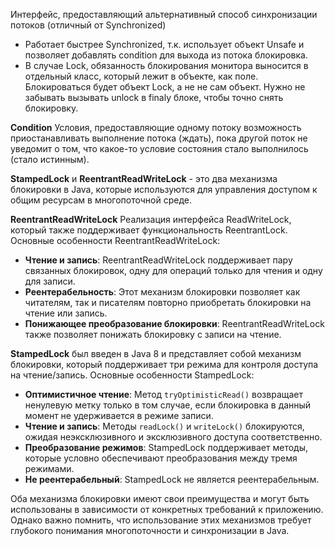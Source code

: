 Интерфейс, предоставляющий альтернативный способ синхронизации потоков (отличный от Synchronized)

- Работает быстрее Synchronized, т.к. использует объект Unsafe и позволяет добавлять condition для выхода из потока блокировка.
- В случае Lock, обязанность блокирования монитора выносится в отдельный класс, который лежит в объекте, как поле.
	Блокироваться будет объект Lock, а не не сам объект.
	Нужно не забывать вызывать unlock в finaly блоке, чтобы точно снять блокировку.

**Condition**
	Условия, предоставляющие одному потоку возможность приостанавливать выполнение потока (ждать), пока другой поток не уведомит о том, что какое-то условие состояния стало выполнилось (стало истинным).

**StampedLock** и **ReentrantReadWriteLock** - это два механизма блокировки в Java, которые используются для управления доступом к общим ресурсам в многопоточной среде.

**ReentrantReadWriteLock**
	Реализация интерфейса ReadWriteLock, который также поддерживает функциональность ReentrantLock. Основные особенности ReentrantReadWriteLock:

- **Чтение и запись**: ReentrantReadWriteLock поддерживает пару связанных блокировок, одну для операций только для чтения и одну для записи.
- **Реентерабельность**: Этот механизм блокировки позволяет как читателям, так и писателям повторно приобретать блокировки на чтение или запись.
- **Понижающее преобразование блокировки**: ReentrantReadWriteLock также позволяет понижать блокировку с записи на чтение.

**StampedLock** был введен в Java 8 и представляет собой механизм блокировки, который поддерживает три режима для контроля доступа на чтение/запись. Основные особенности StampedLock:

- **Оптимистичное чтение**: Метод `tryOptimisticRead()` возвращает ненулевую метку только в том случае, если блокировка в данный момент не удерживается в режиме записи.
- **Чтение и запись**: Методы `readLock()` и `writeLock()` блокируются, ожидая неэксклюзивного и эксклюзивного доступа соответственно.
- **Преобразование режимов**: StampedLock поддерживает методы, которые условно обеспечивают преобразования между тремя режимами.
- **Не реентерабельный**: StampedLock не является реентерабельным.

Оба механизма блокировки имеют свои преимущества и могут быть использованы в зависимости от конкретных требований к приложению. Однако важно помнить, что использование этих механизмов требует глубокого понимания многопоточности и синхронизации в Java.